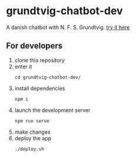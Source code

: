 # grundtvig-chatbot-dev
A danish chatbot with N. F. S. Grundtvig. [try it here](https://grundtvig-chatbot.github.io)

## For developers

 1) clone this repository
 2) enter it
    ```
    cd grundtvig-chatbot-dev/
    ```
 3) install dependencies
    ```
    npm i
    ```
 4) launch the development server
    ```
    npm run serve
    ```
 4) make changes 
 4) deploy the app
    ```
    ./deploy.sh
    ```
 


